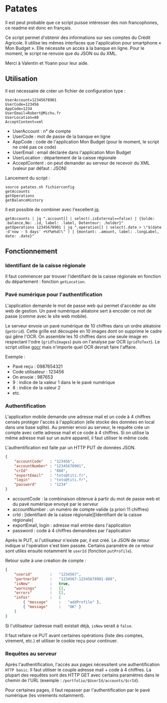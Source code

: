 # Patates

Il est peut probable que ce script puisse intéresser des non francophones, ce readme est donc en français.

Ce script permet d'obtenir des informations sur ses comptes du Crédit Agricole. Il utilise les mêmes interfaces que l'application pour smartphone « Mon Budget ». Elle nécessite un accès à la banque en ligne. Pour le moment, le script ne renvoie que du JSON ou du XML.

Merci à Valentin et Yoann pour leur aide.

## Utilisation

Il est nécessaire de créer un fichier de configuration type :

```
UserAccount=12345678901
UserCode=123456
AppCode=1234
UserEmail=Robert@Michu.fr
UserLocation=88
AcceptContent=xml
```

 - UserAccount : n° de compte
 - UserCode : mot de passe de la banque en ligne
 - AppCode : code de l'application Mon Budget (pour le moment, le script ne créé pas ce code)
 - UserEmail : email déclarée dans l'application Mon Budget
 - UserLocation : département de la caisse régionale
 - AcceptContent : on peut demander au serveur de recevoir du XML (valeur par défaut : JSON)

Lancement du script :

```
source patates.sh fichierconfig
getAccounts
getOperations
getBalanceHistory
```

Il est possible de combiner avec l'excellent [jq](http://stedolan.github.io/jq/manual).

```
getAccounts | jq ".account[] | select(.isExternal==false) | {Solde: .balance,No: .id, label: .label, Detenteur: .holder}"
getOperations 12345678901 | jq ".operation[] | select(.date > \"$(date -d'now - 5 days' +%Y%m%d)\" ) | {montant: .amount, label: .longLabel, date: .date}"

```


## Fonctionnement

### Identifiant de la caisse régionale

Il faut commencer par trouver l'identifiant de la caisse régionale en fonction du département : fonction `getLocation`.


### Pavé numérique pour l'authentification

L'application demande le mot de passe web qui permet d'accéder au site web de gestion. Un pavé numérique aléatoire sert à encoder ce mot de passe (comme avec le site web mobile).

Le serveur envoie un pavé numérique de 10 chiffres dans un ordre aléatoire (`getGrid`). Cette grille est découpée en 10 images dont on supprime le cadre qui gêne l'OCR. On assemble les 10 chiffres dans une seule image en respectant l'odre (`gridToImages`) puis on l'analyse par OCR (`gridToText`). Le script utilise [gocr](http://jocr.sourceforge.net/) mais n'importe quel OCR devrait faire l'affaire.


Exemple :
* Pavé reçu : 0987654321
* Code utilisateur : 123456
* On envoie : 987653
* 9 : indice de la valeur 1 dans le le pavé numérique
* 8 : indice de la valeur 2
* etc.



### Authentification

L'application mobile demande une adresse mail et un code à 4 chiffres censés protéger l'accès à l'application (elle stocke des données en local dans une base sqlite). Au premier envoi au serveur, le requête crée un compte avec cette adresse mail et ce code à 4 chiffres. Si on utilise la même adresse mail sur un autre appareil, il faut utiliser le même code.

L'authentification est faite par un HTTP PUT de données JSON.

```json
{
    "accountCode"   : "123456",
    "accountNumber" : "12345678901",
    "crId"          : "888",
    "exportEmail"   : "toto@titi.fr",
    "login"         : "toto@titi.fr",
    "password"      : "1234"
}
```

* accountCode : la combinaison obtenue à partir du mot de passe web et du pavé numérique envoyé par le serveur
* accountNumber : un numéro de compte valide (a priori 11 chiffres)
* crId : [identifiant de la caisse régionale][Identifiant de la caisse régionale]
* exportEmail, login : adresse mail entrée dans l'application
* password : code à 4 chiffres demandées par l'application

Après le PUT, si l'utilisateur n'existe par, il est créé. Le JSON de retour indique si l'opération s'est bien passée. Certains paramètre de ce retour sont utiles ensuite notamment le `userId` (fonction `putProfile`).

Retour suite à une création de compte : 

```json
{
    "userid"        :   "1234567",
    "partnerId"     :   "1234567-12345678901-888",
    "isNew"         :   true,
    "warnings"      :   [],
    "errors"        :   [],
    "infos"         :   [
        { "message"     :   "addProfile" },
        { "message"     :   "OK" }
    ]
}
```

Si l'utilisateur (adresse mail) existait déjà, `isNew` serait à `false`.

Il faut refaire ce PUT avant certaines opérations (liste des comptes, virement, etc.) et utiliser le cookie reçu pour continuer.


### Requêtes au serveur

Après l'authentification, l'accès aux pages nécessitent une authentification `HTTP basic`. Il faut utiliser le couple adresse mail + code à 4 chiffres. La plupart des requêtes sont des HTTP GET avec certains paramètres dans le chemin de l'URL (exemple : `/portfolio/$UserId/accounts/$crId`).

Pour certaines pages, il faut repasser par l'authentification par le pavé numérique (les virements notamment).

